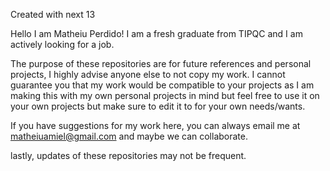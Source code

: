 Created with next 13

Hello I am Matheiu Perdido!
I am a fresh graduate from TIPQC and I am actively looking for a job.

The purpose of these repositories are for future references and personal projects, I highly advise anyone else
to not copy my work. I cannot guarantee you that my work would be compatible to your projects as I am making 
this with my own personal projects in mind but feel free to use it on your own projects but make sure to
edit it to for your own needs/wants.

If you have suggestions for my work here, you can always email me at matheiuamiel@gmail.com and maybe we can
collaborate.

lastly, updates of these repositories may not be frequent.